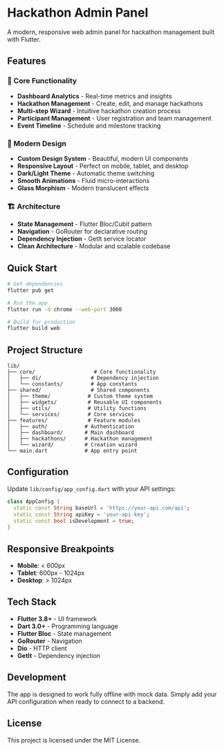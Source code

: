 # Hackathon Admin Panel

A modern, responsive web admin panel for hackathon management built with Flutter.

## Features

### 🎯 Core Functionality
- **Dashboard Analytics** - Real-time metrics and insights
- **Hackathon Management** - Create, edit, and manage hackathons
- **Multi-step Wizard** - Intuitive hackathon creation process
- **Participant Management** - User registration and team management
- **Event Timeline** - Schedule and milestone tracking

### 🎨 Modern Design
- **Custom Design System** - Beautiful, modern UI components
- **Responsive Layout** - Perfect on mobile, tablet, and desktop
- **Dark/Light Theme** - Automatic theme switching
- **Smooth Animations** - Fluid micro-interactions
- **Glass Morphism** - Modern translucent effects

### 🏗️ Architecture
- **State Management** - Flutter Bloc/Cubit pattern
- **Navigation** - GoRouter for declarative routing
- **Dependency Injection** - GetIt service locator
- **Clean Architecture** - Modular and scalable codebase

## Quick Start

```bash
# Get dependencies
flutter pub get

# Run the app
flutter run -d chrome --web-port 3000

# Build for production
flutter build web
```

## Project Structure

```
lib/
├── core/                   # Core functionality
│   ├── di/                # Dependency injection
│   └── constants/         # App constants
├── shared/                # Shared components
│   ├── theme/            # Custom theme system
│   ├── widgets/          # Reusable UI components
│   ├── utils/            # Utility functions
│   └── services/         # Core services
├── features/             # Feature modules
│   ├── auth/            # Authentication
│   ├── dashboard/       # Main dashboard
│   ├── hackathons/      # Hackathon management
│   └── wizard/          # Creation wizard
└── main.dart            # App entry point
```

## Configuration

Update `lib/config/app_config.dart` with your API settings:

```dart
class AppConfig {
  static const String baseUrl = 'https://your-api.com/api';
  static const String apiKey = 'your-api-key';
  static const bool isDevelopment = true;
}
```

## Responsive Breakpoints

- **Mobile**: < 600px
- **Tablet**: 600px - 1024px  
- **Desktop**: > 1024px

## Tech Stack

- **Flutter 3.8+** - UI framework
- **Dart 3.0+** - Programming language
- **Flutter Bloc** - State management
- **GoRouter** - Navigation
- **Dio** - HTTP client
- **GetIt** - Dependency injection

## Development

The app is designed to work fully offline with mock data. Simply add your API configuration when ready to connect to a backend.

## License

This project is licensed under the MIT License.
